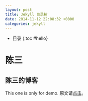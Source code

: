 ```yaml
---
layout: post
title: Jekyll 目录树
date: 2014-11-12 22:08:32 +0800
categories: jekyll
---
```


* 目录
{:toc #hello}

# 陈三

## 陈三的博客

This one is only for demo. 原文请[点击](http://www.zfanw.com/blog/jekyll-table-of-content.html "Jekyll 生成目录")。

